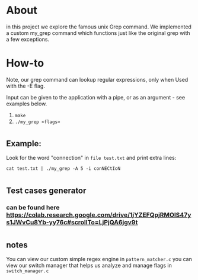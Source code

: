 # About
in this project we explore the famous unix Grep command.
We implemented a custom my_grep command which functions just like the original grep with a few exceptions.


# How-to
Note, our grep command can lookup regular expressions, only when Used with the -E flag.

Input can be given to the application with a pipe, or as an argument - see examples below.

1. `make`
2. `./my_grep <flags>`

#
## Example:

Look for the word "connection" in `file test.txt` and print extra lines:

`cat test.txt | ./my_grep -A 5 -i conNECtIoN`
#


## Test cases generator
### can be found here https://colab.research.google.com/drive/1jYZEFQpjRMOlS47ys1JWvCu8Yb-yy76c#scrollTo=LjPjQA6jgv9t

#
## notes
You can view our custom simple regex engine in `pattern_matcher.c`
you can view our switch manager that helps us analyze and manage flags in `switch_manager.c`